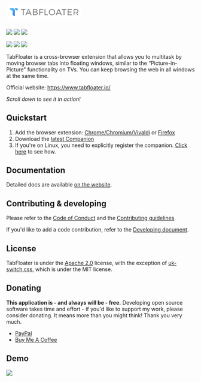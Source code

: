 # <img src="resources/logo.svg" width="40%">
[<img src="https://img.shields.io/chrome-web-store/v/iojgbjjdoanmhcmmihbapiejfbbadhjd">](https://chrome.google.com/webstore/detail/iojgbjjdoanmhcmmihbapiejfbbadhjd)
[<img src="https://img.shields.io/chrome-web-store/users/iojgbjjdoanmhcmmihbapiejfbbadhjd">](https://chrome.google.com/webstore/detail/iojgbjjdoanmhcmmihbapiejfbbadhjd)
[<img src="https://img.shields.io/chrome-web-store/stars/iojgbjjdoanmhcmmihbapiejfbbadhjd">](https://chrome.google.com/webstore/detail/iojgbjjdoanmhcmmihbapiejfbbadhjd)

[<img src="https://img.shields.io/amo/v/tabfloater@tabfloater.io">](https://addons.mozilla.org/en-US/firefox/addon/tabfloater/)
[<img src="https://img.shields.io/amo/users/tabfloater@tabfloater.io">](https://addons.mozilla.org/en-US/firefox/addon/tabfloater/)
[<img src="https://img.shields.io/amo/stars/tabfloater@tabfloater.io">](https://addons.mozilla.org/en-US/firefox/addon/tabfloater/)

TabFloater is a cross-browser extension that allows you to multitask by moving browser tabs into floating windows, similar to the “Picture-in-Picture” functionality on TVs. You can keep browsing the web in all windows at the same time.

Official website: https://www.tabfloater.io/

*Scroll down to see it in action!*

## Quickstart

 1. Add the browser extension: [Chrome/Chromium/Vivaldi](https://chrome.google.com/webstore/detail/iojgbjjdoanmhcmmihbapiejfbbadhjd) or [Firefox](https://addons.mozilla.org/en-US/firefox/addon/tabfloater/)
 1. Download the [latest Companion](https://github.com/tabfloater/tabfloater/releases/latest)
 1. If you're on Linux, you need to explicitly register the companion. [Click here](https://www.tabfloater.io/documentation#how-do-i-set-up-the-companion-on-linux) to see how.

## Documentation

Detailed docs are available [on the website](https://www.tabfloater.io/documentation).

## Contributing & developing

Please refer to the [Code of Conduct](docs/CODE_OF_CONDUCT.md) and the [Contributing guidelines](docs/CONTRIBUTING.md).

If you'd like to add a code contribution, refer to the [Developing document](docs/DEVELOPING.md).

## License

TabFloater is under the [Apache 2.0](https://github.com/tabfloater/tabfloater/blob/master/LICENSE) license, with the exception of [uk-switch.css](https://github.com/tabfloater/tabfloater/blob/master/extension/src/css/uk-switch.css), which is under the MIT license.

## Donating

**This application is - and always will be - free.** Developing open source software takes time and effort - if you'd like to support my work, please consider donating. It means more than you might think! Thank you very much.

 * [PayPal](https://www.paypal.com/donate?hosted_button_id=8E2GR6WXHNY48)
 * [Buy Me A Coffee](https://www.buymeacoffee.com/ba32107)

## Demo

<img src="resources/demo.gif">
